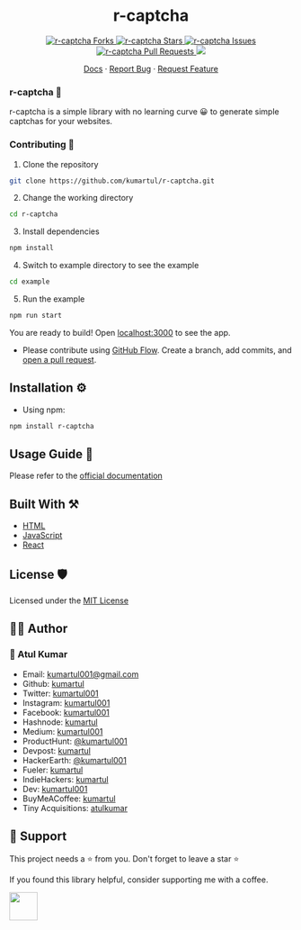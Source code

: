 <h1 align="center">r-captcha</h1>

<p align="center">
	<a href="https://github.com/kumartul/r-captcha/fork" target="blank">
		<img src="https://img.shields.io/github/forks/kumartul/r-captcha?style=flat-square" alt="r-captcha Forks"/>
	</a>
	<a href="https://github.com/kumartul/r-captcha/stargazers" target="blank">
		<img src="https://img.shields.io/github/stars/kumartul/r-captcha?style=flat-square" alt="r-captcha Stars"/>
	</a>
	<a href="https://github.com/kumartul/r-captcha/issues" target="blank">
		<img src="https://img.shields.io/github/issues/kumartul/r-captcha?style=flat-square" alt="r-captcha Issues"/>
	</a>
	<a href="https://github.com/kumartul/r-captcha/pulls" target="blank">
		<img src="https://img.shields.io/github/issues-pr/kumartul/r-captcha?style=flat-square" alt="r-captcha Pull Requests"/>
	</a>
	<a href="https://twitter.com/intent/tweet?text=Checkout r-captcha package by @kumartul001. It is a simple to use library to generate captcha of your choice
	Source Code: github.com/kumartul/r-captcha">
		<img src="https://img.shields.io/twitter/url?label=Share%20on%20Twitter&style=social&url=https%3A%2F%2Fgithub.com%kumartul%r-captcha">
	</a>
</p>

<p align="center">
    <a href="" target="blank">Docs</a>
    ·
    <a href="https://github.com/kumartul/r-captcha/issues/new/choose">Report Bug</a>
    ·
    <a href="https://github.com/kumartul/r-captcha/issues/new/choose">Request Feature</a>
</p>

### r-captcha 🚀

r-captcha is a simple library with no learning curve 😀 to generate simple captchas for your websites.

### Contributing 🤝

1. Clone the repository

```bash
git clone https://github.com/kumartul/r-captcha.git
```

2. Change the working directory

```bash
cd r-captcha
```

3. Install dependencies

```bash
npm install
```

4. Switch to example directory to see the example

```bash
cd example
```

5. Run the example

```bash
npm run start
```

You are ready to build! Open [localhost:3000](http://localhost:3000/) to see the app.

- Please contribute using [GitHub Flow](https://guides.github.com/introduction/flow). Create a branch, add commits, and [open a pull request](https://github.com/kumartul/r-captcha/compare).

## Installation ⚙

- Using npm:

```bash
npm install r-captcha
```

## Usage Guide 👐

Please refer to the [official documentation](https://r-captcha.netlify.app/)

## Built With ⚒

- [HTML](https://html.spec.whatwg.org/)
- [JavaScript](https://www.ecma-international.org/publications-and-standards/standards/ecma-262/)
- [React](https://reactjs.org/)

## License 🛡
Licensed under the [MIT License](https://github.com/kumartul/r-captcha/blob/master/LICENSE)

## 👨‍💻 Author

### 👤 Atul Kumar

- Email: [kumartul001@gmail.com](kumartul001@gmail.com)
- Github: [kumartul](https://github.com/kumartul)
- Twitter: [kumartul001](https://twitter.com/kumartul001)
- Instagram: [kumartul001](https://instagram.com/kumartul001)
- Facebook: [kumartul001](https://facebook.com/kumartul001)
- Hashnode: [kumartul](https://hashnode.com/@kumartul)
- Medium: [kumartul001](https://hashnode.com/@kumartul001)
- ProductHunt: [@kumartul001](https://www.producthunt.com/@kumartul001)
- Devpost: [kumartul](https://devpost.com/kumartul)
- HackerEarth: [@kumartul001](https://www.hackerearth.com/@kumartul001)
- Fueler: [kumartul](https://fueler.io/kumartul)
- IndieHackers: [kumartul](https://www.indiehackers.com/kumartul)
- Dev: [kumartul001](https://dev.to/kumartul001)
- BuyMeACoffee: [kumartul](https://www.buymeacoffee.com/kumartul)
- Tiny Acquisitions: [atulkumar](https://tinyacquisitions.com/profile/atulkumar)

## 🙏 Support

This project needs a ⭐️ from you. Don't forget to leave a star ⭐️

If you found this library helpful, consider supporting me with a coffee.

<a href="https://www.buymeacoffee.com/kumartul">
    <img src="https://cdn.buymeacoffee.com/buttons/v2/default-yellow.png" height="50px">
</a>
